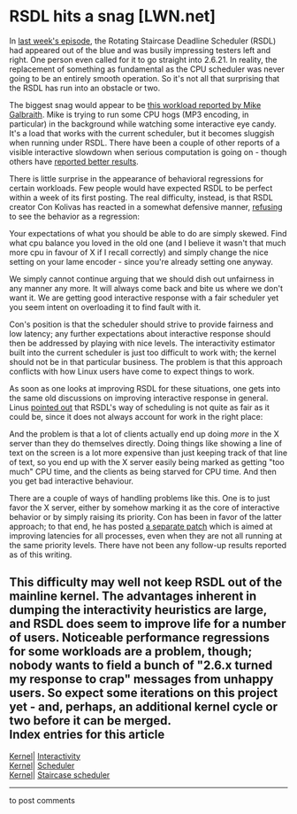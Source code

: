 # RSDL hits a snag [LWN.net]

In [last week's episode](http://lwn.net/Articles/224865/), the Rotating Staircase Deadline Scheduler (RSDL) had appeared out of the blue and was busily impressing testers left and right. One person even called for it to go straight into 2.6.21. In reality, the replacement of something as fundamental as the CPU scheduler was never going to be an entirely smooth operation. So it's not all that surprising that the RSDL has run into an obstacle or two. 

The biggest snag would appear to be [this workload reported by Mike Galbraith](/Articles/226055/). Mike is trying to run some CPU hogs (MP3 encoding, in particular) in the background while watching some interactive eye candy. It's a load that works with the current scheduler, but it becomes sluggish when running under RSDL. There have been a couple of other reports of a visible interactive slowdown when serious computation is going on - though others have [reported better results](/Articles/226056/). 

There is little surprise in the appearance of behavioral regressions for certain workloads. Few people would have expected RSDL to be perfect within a week of its first posting. The real difficulty, instead, is that RSDL creator Con Kolivas has reacted in a somewhat defensive manner, [refusing](/Articles/226058/) to see the behavior as a regression: 

Your expectations of what you should be able to do are simply skewed. Find what cpu balance you loved in the old one (and I believe it wasn't that much more cpu in favour of X if I recall correctly) and simply change the nice setting on your lame encoder \- since you're already setting one anyway. 

We simply cannot continue arguing that we should dish out unfairness in any manner any more. It will always come back and bite us where we don't want it. We are getting good interactive response with a fair scheduler yet you seem intent on overloading it to find fault with it. 

Con's position is that the scheduler should strive to provide fairness and low latency; any further expectations about interactive response should then be addressed by playing with nice levels. The interactivity estimator built into the current scheduler is just too difficult to work with; the kernel should not be in that particular business. The problem is that this approach conflicts with how Linux users have come to expect things to work. 

As soon as one looks at improving RSDL for these situations, one gets into the same old discussions on improving interactive response in general. Linus [pointed out](/Articles/226059/) that RSDL's way of scheduling is not quite as fair as it could be, since it does not always account for work in the right place: 

And the problem is that a lot of clients actually end up doing *more* in the X server than they do themselves directly. Doing things like showing a line of text on the screen is a lot more expensive than just keeping track of that line of text, so you end up with the X server easily being marked as getting "too much" CPU time, and the clients as being starved for CPU time. And then you get bad interactive behaviour. 

There are a couple of ways of handling problems like this. One is to just favor the X server, either by somehow marking it as the core of interactive behavior or by simply raising its priority. Con has been in favor of the latter approach; to that end, he has posted [a separate patch](/Articles/226062/) which is aimed at improving latencies for all processes, even when they are not all running at the same priority levels. There have not been any follow-up results reported as of this writing. 

This difficulty may well not keep RSDL out of the mainline kernel. The advantages inherent in dumping the interactivity heuristics are large, and RSDL does seem to improve life for a number of users. Noticeable performance regressions for some workloads are a problem, though; nobody wants to field a bunch of "2.6.x turned my response to crap" messages from unhappy users. So expect some iterations on this project yet - and, perhaps, an additional kernel cycle or two before it can be merged.  
Index entries for this article  
---  
[Kernel](/Kernel/Index)| [Interactivity](/Kernel/Index#Interactivity)  
[Kernel](/Kernel/Index)| [Scheduler](/Kernel/Index#Scheduler)  
[Kernel](/Kernel/Index)| [Staircase scheduler](/Kernel/Index#Staircase_scheduler)  
  


* * *

to post comments 
